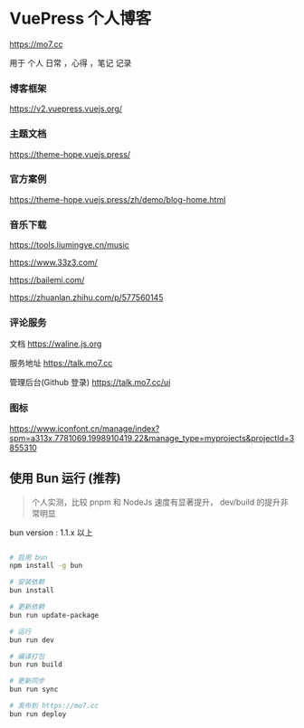 # VuePress 个人博客

https://mo7.cc

用于 个人 日常 ，心得 ，笔记 记录

### 博客框架

https://v2.vuepress.vuejs.org/

### 主题文档

https://theme-hope.vuejs.press/

### 官方案例

https://theme-hope.vuejs.press/zh/demo/blog-home.html

### 音乐下载

https://tools.liumingye.cn/music

https://www.33z3.com/

https://bailemi.com/

https://zhuanlan.zhihu.com/p/577560145

### 评论服务

文档
https://waline.js.org

服务地址
https://talk.mo7.cc

管理后台(Github 登录)
https://talk.mo7.cc/ui

### 图标

https://www.iconfont.cn/manage/index?spm=a313x.7781069.1998910419.22&manage_type=myprojects&projectId=3855310

## 使用 Bun 运行 (推荐)

> 个人实测，比较 pnpm 和 NodeJs 速度有显著提升， dev/build 的提升非常明显

bun version : 1.1.x 以上

```bash

# 启用 bun
npm install -g bun

# 安装依赖
bun install

# 更新依赖
bun run update-package

# 运行
bun run dev

# 编译打包
bun run build

# 更新同步
bun run sync

# 发布到 https://mo7.cc
bun run deploy
```
